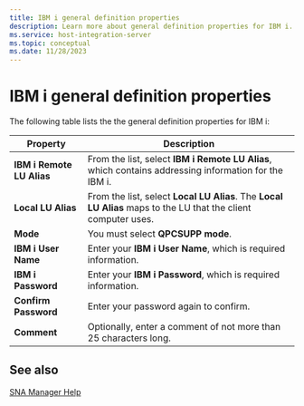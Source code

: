 ```yaml
---
title: IBM i general definition properties
description: Learn more about general definition properties for IBM i.
ms.service: host-integration-server
ms.topic: conceptual
ms.date: 11/28/2023
---
```


# IBM i general definition properties

The following table lists the the general definition properties for IBM i:

| Property | Description |
|----------|-------------|
| **IBM i Remote LU Alias** | From the list, select **IBM i Remote LU Alias**, which contains addressing information for the IBM i. |
| **Local LU Alias** | From the list, select **Local LU Alias**. The **Local LU Alias** maps to the LU that the client computer uses. |
| **Mode** | You must select **QPCSUPP mode**. |
| **IBM i User Name** | Enter your **IBM i User Name**, which is required information. |
| **IBM i Password** | Enter your **IBM i Password**, which is required information. |
| **Confirm Password** | Enter your password again to confirm. |
| **Comment** | Optionally, enter a comment of not more than 25 characters long. |

## See also

[SNA Manager Help](../core/sna-manager-help1.md)